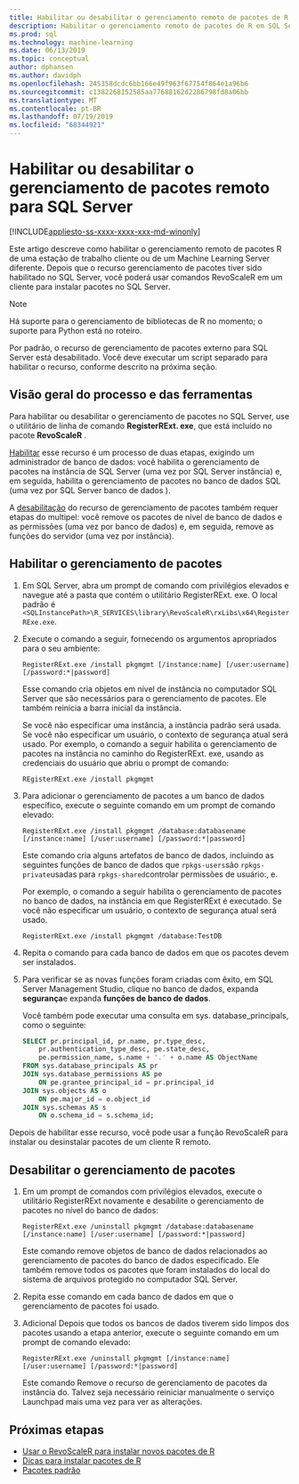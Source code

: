 ```yaml
---
title: Habilitar ou desabilitar o gerenciamento remoto de pacotes de R
description: Habilitar o gerenciamento remoto de pacotes de R em SQL Server 2016 R Services ou SQL Server 2017 Serviços de Machine Learning (no banco de dados)
ms.prod: sql
ms.technology: machine-learning
ms.date: 06/13/2019
ms.topic: conceptual
author: dphansen
ms.author: davidph
ms.openlocfilehash: 245358dcdc6bb166e49f963f67754f864e1a96b6
ms.sourcegitcommit: c1382268152585aa77688162d2286798fd8a06bb
ms.translationtype: MT
ms.contentlocale: pt-BR
ms.lasthandoff: 07/19/2019
ms.locfileid: "68344921"
---
```

# <a name="enable-or-disable-remote-package-management-for-sql-server"></a>Habilitar ou desabilitar o gerenciamento de pacotes remoto para SQL Server
[!INCLUDE[appliesto-ss-xxxx-xxxx-xxx-md-winonly](../../includes/appliesto-ss-xxxx-xxxx-xxx-md-winonly.md)]

Este artigo descreve como habilitar o gerenciamento remoto de pacotes R de uma estação de trabalho cliente ou de um Machine Learning Server diferente. Depois que o recurso gerenciamento de pacotes tiver sido habilitado no SQL Server, você poderá usar comandos RevoScaleR em um cliente para instalar pacotes no SQL Server.

> [!NOTE]
> Há suporte para o gerenciamento de bibliotecas de R no momento; o suporte para Python está no roteiro.

Por padrão, o recurso de gerenciamento de pacotes externo para SQL Server está desabilitado. Você deve executar um script separado para habilitar o recurso, conforme descrito na próxima seção.

## <a name="overview-of-process-and-tools"></a>Visão geral do processo e das ferramentas

Para habilitar ou desabilitar o gerenciamento de pacotes no SQL Server, use o utilitário de linha de comando **RegisterRExt. exe**, que está incluído no pacote **RevoScaleR** .

[Habilitar](#bkmk_enable) esse recurso é um processo de duas etapas, exigindo um administrador de banco de dados: você habilita o gerenciamento de pacotes na instância de SQL Server (uma vez por SQL Server instância) e, em seguida, habilita o gerenciamento de pacotes no banco de dados SQL (uma vez por SQL Server banco de dados ).

A [desabilitação](#bkmk_disable) do recurso de gerenciamento de pacotes também requer etapas do multipel: você remove os pacotes de nível de banco de dados e as permissões (uma vez por banco de dados) e, em seguida, remove as funções do servidor (uma vez por instância).

## <a name="bkmk_enable"></a>Habilitar o gerenciamento de pacotes

1. Em SQL Server, abra um prompt de comando com privilégios elevados e navegue até a pasta que contém o utilitário RegisterRExt. exe. O local padrão é `<SQLInstancePath>\R_SERVICES\library\RevoScaleR\rxLibs\x64\RegisterRExe.exe`.

2. Execute o comando a seguir, fornecendo os argumentos apropriados para o seu ambiente:

    `RegisterRExt.exe /install pkgmgmt [/instance:name] [/user:username] [/password:*|password]`

    Esse comando cria objetos em nível de instância no computador SQL Server que são necessários para o gerenciamento de pacotes. Ele também reinicia a barra inicial da instância.

    Se você não especificar uma instância, a instância padrão será usada. Se você não especificar um usuário, o contexto de segurança atual será usado. Por exemplo, o comando a seguir habilita o gerenciamento de pacotes na instância no caminho do RegisterRExt. exe, usando as credenciais do usuário que abriu o prompt de comando:

    `REgisterRExt.exe /install pkgmgmt`

3. Para adicionar o gerenciamento de pacotes a um banco de dados específico, execute o seguinte comando em um prompt de comando elevado:

    `RegisterRExt.exe /install pkgmgmt /database:databasename [/instance:name] [/user:username] [/password:*|password]`
   
    Este comando cria alguns artefatos de banco de dados, incluindo as seguintes funções de banco de dados que `rpkgs-users`são `rpkgs-private`usadas para `rpkgs-shared`controlar permissões de usuário:, e.

    Por exemplo, o comando a seguir habilita o gerenciamento de pacotes no banco de dados, na instância em que RegisterRExt é executado. Se você não especificar um usuário, o contexto de segurança atual será usado.

    `RegisterRExt.exe /install pkgmgmt /database:TestDB`

4. Repita o comando para cada banco de dados em que os pacotes devem ser instalados.

5. Para verificar se as novas funções foram criadas com êxito, em SQL Server Management Studio, clique no banco de dados, expanda **segurança**e expanda **funções de banco de dados**.

    Você também pode executar uma consulta em sys. database_principals, como o seguinte:

    ```sql
    SELECT pr.principal_id, pr.name, pr.type_desc,   
        pr.authentication_type_desc, pe.state_desc,   
        pe.permission_name, s.name + '.' + o.name AS ObjectName  
    FROM sys.database_principals AS pr  
    JOIN sys.database_permissions AS pe  
        ON pe.grantee_principal_id = pr.principal_id  
    JOIN sys.objects AS o  
        ON pe.major_id = o.object_id  
    JOIN sys.schemas AS s  
        ON o.schema_id = s.schema_id;
    ```

Depois de habilitar esse recurso, você pode usar a função RevoScaleR para instalar ou desinstalar pacotes de um cliente R remoto.

## <a name="bkmk_disable"></a>Desabilitar o gerenciamento de pacotes

1. Em um prompt de comandos com privilégios elevados, execute o utilitário RegisterRExt novamente e desabilite o gerenciamento de pacotes no nível do banco de dados:

    `RegisterRExt.exe /uninstall pkgmgmt /database:databasename [/instance:name] [/user:username] [/password:*|password]`

    Este comando remove objetos de banco de dados relacionados ao gerenciamento de pacotes do banco de dados especificado. Ele também remove todos os pacotes que foram instalados do local do sistema de arquivos protegido no computador SQL Server.

2. Repita esse comando em cada banco de dados em que o gerenciamento de pacotes foi usado.

3.  Adicional Depois que todos os bancos de dados tiverem sido limpos dos pacotes usando a etapa anterior, execute o seguinte comando em um prompt de comando elevado:

    `RegisterRExt.exe /uninstall pkgmgmt [/instance:name] [/user:username] [/password:*|password]`

    Este comando Remove o recurso de gerenciamento de pacotes da instância do. Talvez seja necessário reiniciar manualmente o serviço Launchpad mais uma vez para ver as alterações.

## <a name="next-steps"></a>Próximas etapas

+ [Usar o RevoScaleR para instalar novos pacotes de R](use-revoscaler-to-manage-r-packages.md)
+ [Dicas para instalar pacotes de R](packages-installed-in-user-libraries.md)
+ [Pacotes padrão](../package-management/default-packages.md)
